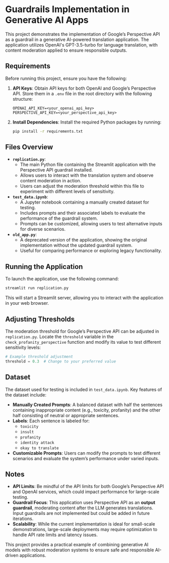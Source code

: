 
# Guardrails Implementation in Generative AI Apps

This project demonstrates the implementation of Google’s Perspective API as a guardrail in a generative AI-powered translation application. The application utilizes OpenAI's GPT-3.5-turbo for language translation, with content moderation applied to ensure responsible outputs.

## Requirements
Before running this project, ensure you have the following:
1. **API Keys**: Obtain API keys for both OpenAI and Google’s Perspective API. Store them in a `.env` file in the root directory with the following structure:
   ```plaintext
   OPENAI_API_KEY=<your_openai_api_key>
   PERSPECTIVE_API_KEY=<your_perspective_api_key>
   ```
2. **Install Dependencies**: Install the required Python packages by running:
   ```bash
   pip install -r requirements.txt
   ```

## Files Overview
- **`replication.py`**: 
  - The main Python file containing the Streamlit application with the Perspective API guardrail installed.
  - Allows users to interact with the translation system and observe content moderation in action.
  - Users can adjust the moderation threshold within this file to experiment with different levels of sensitivity.
- **`test_data.ipynb`**: 
  - A Jupyter notebook containing a manually created dataset for testing.
  - Includes prompts and their associated labels to evaluate the performance of the guardrail system.
  - Prompts can be customized, allowing users to test alternative inputs for diverse scenarios.
- **`old_app.py`**: 
  - A deprecated version of the application, showing the original implementation without the updated guardrail system.
  - Useful for comparing performance or exploring legacy functionality.

## Running the Application
To launch the application, use the following command:
```bash
streamlit run replication.py
```
This will start a Streamlit server, allowing you to interact with the application in your web browser.

## Adjusting Thresholds
The moderation threshold for Google’s Perspective API can be adjusted in `replication.py`. Locate the `threshold` variable in the `check_profanity_perspective` function and modify its value to test different sensitivity levels:
```python
# Example threshold adjustment
threshold = 0.3  # Change to your preferred value
```

## Dataset
The dataset used for testing is included in `test_data.ipynb`. Key features of the dataset include:
- **Manually Created Prompts**: A balanced dataset with half the sentences containing inappropriate content (e.g., toxicity, profanity) and the other half consisting of neutral or appropriate sentences.
- **Labels**: Each sentence is labeled for:
  - `toxicity`
  - `insult`
  - `profanity`
  - `identity attack`
  - `okay to translate`
- **Customizable Prompts**: Users can modify the prompts to test different scenarios and evaluate the system’s performance under varied inputs.

## Notes
- **API Limits**: Be mindful of the API limits for both Google’s Perspective API and OpenAI services, which could impact performance for large-scale testing.
- **Guardrail Focus**: This application uses Perspective API as an **output guardrail**, moderating content after the LLM generates translations. Input guardrails are not implemented but could be added in future iterations.
- **Scalability**: While the current implementation is ideal for small-scale demonstrations, large-scale deployments may require optimization to handle API rate limits and latency issues.

This project provides a practical example of combining generative AI models with robust moderation systems to ensure safe and responsible AI-driven applications.
